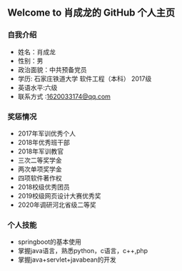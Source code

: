 ## Welcome to 肖成龙的 GitHub 个人主页

### 自我介绍
- 姓名：肖成龙
- 性别：男
- 政治面貌：中共预备党员
- 学历: 石家庄铁道大学  软件工程（本科）  2017级  
- 英语水平:六级
- 联系方式 :1620033174@qq.com


### 奖惩情况
- 2017年军训优秀个人
- 2018年优秀班干部
- 2018年军训教官
- 三次二等奖学金
- 两次单项奖学金
- 四项软件著作权
- 2018校级优秀团员
- 2019校级网页设计大赛优秀奖
- 2020年调研河北省级二等奖

### 个人技能
- springboot的基本使用
- 掌握java语言，熟悉python，c语言，c++,php
- 掌握java+servlet+javabean的开发

